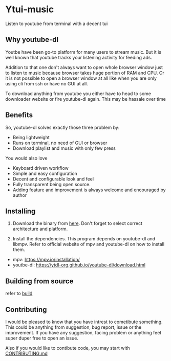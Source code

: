 # Ytui-music
Listen to youtube from terminal with a decent tui

## Why youtube-dl
Youtbe have been go-to platform for many users to stream music. But it is well known that youtube tracks your listening activity for feeding ads.

Addition to that one don't always want to open whole browser window just to listen to music because browser takes huge portion of RAM and CPU. Or it is not possible to open a browser window at all like when you are only using cli from ssh or have no GUI at all.

To download anything from youtube you either have to head to some downloader website or fire youtube-dl again. This may be hassale over time

## Benefits
So, youtube-dl solves exactly those three problem by:
* Being lightweight
* Runs on terminal, no need of GUI or browser
* Download playlist and music with only few press

You would also love
* Keyboard driven workflow
* Simple and easy configuration
* Decent and configurable look and feel
* Fully transparent being open source.
* Adding feature and improvement is always welcome and encouraged by author


## Installing
1. Download the binary from [here](https://github.com/sudipghimire533/ytui-music/releases). Don't forget to select correct architecture and platform.

2. Install the dependencies. This program depends on youtube-dl and libmpv. Refer to official website of mpv and youtube-dl on how to install them.

* mpv: https://mpv.io/installation/
* youtbe-dl: https://ytdl-org.github.io/youtube-dl/download.html

## Building from source
refer to [build](CONTRIBUTING.md#building)

## Contributing
I would be pleased to know that you have intrest to cometibute something. This could be anything from suggestion, bug report, issue or the improvement. If you have any suggestion, facing problem or anything feel super duper free to open an issue.

Also if you would like to contibute code, you may start with [CONTRIBUTING.md](CONTRIBUTING.md)

